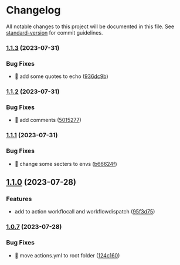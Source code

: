 # Changelog

All notable changes to this project will be documented in this file. See [standard-version](https://github.com/conventional-changelog/standard-version) for commit guidelines.

### [1.1.3](https://github.com/lumston/ci-action-yml-template/compare/v1.1.2...v1.1.3) (2023-07-31)


### Bug Fixes

* :bug: add some quotes to echo ([936dc9b](https://github.com/lumston/ci-action-yml-template/commit/936dc9b3d270c1d9cb6726771d4eac83e76c376c))

### [1.1.2](https://github.com/lumston/ci-action-yml-template/compare/v1.1.1...v1.1.2) (2023-07-31)


### Bug Fixes

* :bug: add comments ([5015277](https://github.com/lumston/ci-action-yml-template/commit/5015277d5604156ddf17a7f6537ae9d691052e91))

### [1.1.1](https://github.com/lumston/ci-action-yml-template/compare/v1.1.0...v1.1.1) (2023-07-31)


### Bug Fixes

* :bug: change some secters to envs ([b66624f](https://github.com/lumston/ci-action-yml-template/commit/b66624fb5f288ae9145e31bb122b5276100ee407))

## [1.1.0](https://github.com/lumston/ci-action-yml-template/compare/v1.0.7...v1.1.0) (2023-07-28)


### Features

* add to action workflocall and workflowdispatch ([95f3d75](https://github.com/lumston/ci-action-yml-template/commit/95f3d75f68599e9c990f3a2626d132ef7e2a5a05))

### [1.0.7](https://github.com/lumston/ci-action-yml-template/compare/v1.0.6...v1.0.7) (2023-07-28)


### Bug Fixes

* :bug: move actions.yml to root folder ([124c160](https://github.com/lumston/ci-action-yml-template/commit/124c160e507652c16805cffcdd6caffbdde0cd46))
